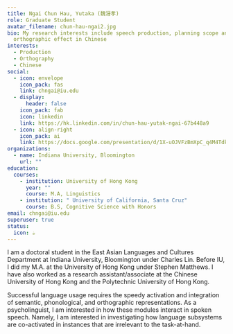 ```yaml
---
title: Ngai Chun Hau, Yutaka (魏溍孝)
role: Graduate Student
avatar_filename: chun-hau-ngai2.jpg
bio: My research interests include speech production, planning scope and
  orthographic effect in Chinese
interests:
  - Production
  - Orthography
  - Chinese
social:
  - icon: envelope
    icon_pack: fas
    link: chngai@iu.edu
  - display:
      header: false
    icon_pack: fab
    icon: linkedin
    link: https://hk.linkedin.com/in/chun-hau-yutak-ngai-67b448a9
  - icon: align-right
    icon_pack: ai
    link: https://docs.google.com/presentation/d/1X-uOJVFzBmXpC_q4M4TdkRx2aUuDlEFiloF2HMeM0Xo/edit?usp=sharing
organizations:
  - name: Indiana University, Bloomington
    url: ""
education:
  courses:
    - institution: University of Hong Kong
      year: ""
      course: M.A, Linguistics
    - institution: " University of California, Santa Cruz"
      course: B.S, Cognitive Science with Honors
email: chngai@iu.edu
superuser: true
status:
  icon: ☕️
---
```

I am a doctoral student in the East Asian Languages and Cultures Department at Indiana University, Bloomington under Charles Lin. Before IU, I did my M.A. at the University of Hong Kong under Stephen Matthews. I have also worked as a research assistant/associate at the Chinese University of Hong Kong and the Polytechnic University of Hong Kong.

Successful language usage requires the speedy activation and integration of semantic, phonological, and orthographic representations. As a psycholinguist, I am interested in how these modules interact in spoken speech. Namely, I am interested in investigating how language subsystems are co-activated in instances that are irrelevant to the task-at-hand.
